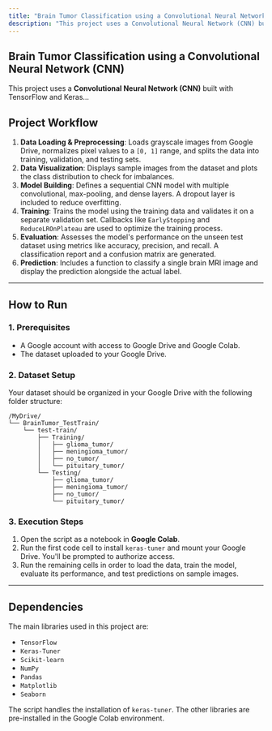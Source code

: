 ```yaml
---
title: "Brain Tumor Classification using a Convolutional Neural Network (CNN)"
description: "This project uses a Convolutional Neural Network (CNN) built with TensorFlow and Keras to classify brain MRI images. The model is trained to distinguish between four categories: glioma tumor, meningioma tumor, pituitary tumor, and no tumor. The code is designed to run in a Google Colab environment, leveraging Google Drive for dataset storage."
---
```


## Brain Tumor Classification using a Convolutional Neural Network (CNN)

This project uses a **Convolutional Neural Network (CNN)** built with TensorFlow and Keras...

## Project Workflow

1.  **Data Loading & Preprocessing**: Loads grayscale images from Google Drive, normalizes pixel values to a `[0, 1]` range, and splits the data into training, validation, and testing sets.
2.  **Data Visualization**: Displays sample images from the dataset and plots the class distribution to check for imbalances.
3.  **Model Building**: Defines a sequential CNN model with multiple convolutional, max-pooling, and dense layers. A dropout layer is included to reduce overfitting.
4.  **Training**: Trains the model using the training data and validates it on a separate validation set. Callbacks like `EarlyStopping` and `ReduceLROnPlateau` are used to optimize the training process.
5.  **Evaluation**: Assesses the model's performance on the unseen test dataset using metrics like accuracy, precision, and recall. A classification report and a confusion matrix are generated.
6.  **Prediction**: Includes a function to classify a single brain MRI image and display the prediction alongside the actual label.

---

## How to Run

### 1\. Prerequisites

- A Google account with access to Google Drive and Google Colab.
- The dataset uploaded to your Google Drive.

### 2\. Dataset Setup

Your dataset should be organized in your Google Drive with the following folder structure:

```
/MyDrive/
└── BrainTumor_TestTrain/
    └── test-train/
        ├── Training/
        │   ├── glioma_tumor/
        │   ├── meningioma_tumor/
        │   ├── no_tumor/
        │   └── pituitary_tumor/
        └── Testing/
            ├── glioma_tumor/
            ├── meningioma_tumor/
            ├── no_tumor/
            └── pituitary_tumor/
```

### 3\. Execution Steps

1.  Open the script as a notebook in **Google Colab**.
2.  Run the first code cell to install `keras-tuner` and mount your Google Drive. You'll be prompted to authorize access.
3.  Run the remaining cells in order to load the data, train the model, evaluate its performance, and test predictions on sample images.

---

## Dependencies

The main libraries used in this project are:

- `TensorFlow`
- `Keras-Tuner`
- `Scikit-learn`
- `NumPy`
- `Pandas`
- `Matplotlib`
- `Seaborn`

The script handles the installation of `keras-tuner`. The other libraries are pre-installed in the Google Colab environment.
